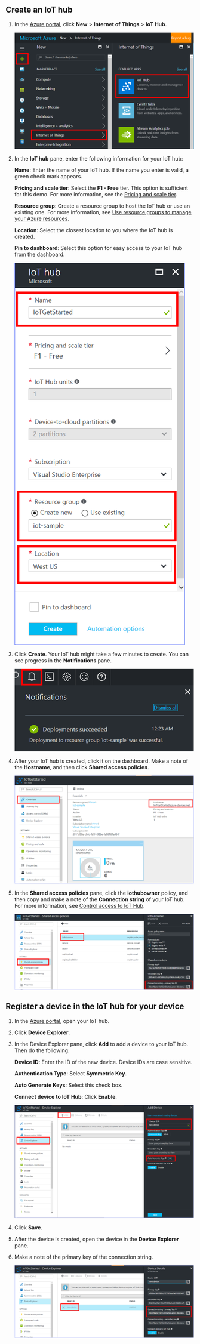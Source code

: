 ## Create an IoT hub

1. In the [Azure portal](https://portal.azure.cn/), click **New** > **Internet of Things** > **IoT Hub**.

   ![Create an iot hub in the Azure portal](../articles/iot-hub/media/iot-hub-create-hub-and-device/1_create-azure-iot-hub-portal.png)
1. In the **IoT hub** pane, enter the following information for your IoT hub:

     **Name**: Enter the name of your IoT hub. If the name you enter is valid, a green check mark appears.

     **Pricing and scale tier**: Select the **F1 - Free** tier. This option is sufficient for this demo. For more information, see the [Pricing and scale tier](https://www.azure.cn/pricing/details/iot-hub/).

     **Resource group**: Create a resource group to host the IoT hub or use an existing one. For more information, see [Use resource groups to manage your Azure resources](../articles/azure-resource-manager/resource-group-portal.md).

   **Location**: Select the closest location to you where the IoT hub is created.

     **Pin to dashboard**: Select this option for easy access to your IoT hub from the dashboard.

    ![Enter information to create your IoT hub](../articles/iot-hub/media/iot-hub-create-hub-and-device/2_fill-in-fields-for-azure-iot-hub-portal.png)

3. Click **Create**. Your IoT hub might take a few minutes to create. You can see progress in the **Notifications** pane.

   ![See progress notifications for your IoT hub](../articles/iot-hub/media/iot-hub-create-hub-and-device/3_notification-azure-iot-hub-creation-progress-portal.png)

4. After your IoT hub is created, click it on the dashboard. Make a note of the **Hostname**, and then click **Shared access policies**.

   ![Get the hostname of your IoT hub](../articles/iot-hub/media/iot-hub-create-hub-and-device/4_get-azure-iot-hub-hostname-portal.png)

1. In the **Shared access policies** pane, click the **iothubowner** policy, and then copy and make a note of the **Connection string** of your IoT hub. For more information, see [Control access to IoT Hub](../articles/iot-hub/iot-hub-devguide-security.md).

   ![Get your IoT hub connection string](../articles/iot-hub/media/iot-hub-create-hub-and-device/5_get-azure-iot-hub-connection-string-portal.png)

## Register a device in the IoT hub for your device

1. In the [Azure portal](https://portal.azure.cn/), open your IoT hub.
1. Click **Device Explorer**.
3. In the Device Explorer pane, click **Add** to add a device to your IoT hub. Then do the following:

   **Device ID**: Enter the ID of the new device. Device IDs are case sensitive.

   **Authentication Type**: Select **Symmetric Key**.

   **Auto Generate Keys**: Select this check box.

   **Connect device to IoT Hub**: Click **Enable**.

   ![Add a device in the device explorer of your IoT hub](../articles/iot-hub/media/iot-hub-create-hub-and-device/6_add-device-in-azure-iot-hub-device-explorer-portal.png)

1. Click **Save**.
1. After the device is created, open the device in the **Device Explorer** pane.
1. Make a note of the primary key of the connection string.

   ![Get the device connection string](../articles/iot-hub/media/iot-hub-create-hub-and-device/7_get-device-connection-string-in-device-explorer-portal.png)